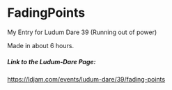 # FadingPoints
My Entry for Ludum Dare 39 (Running out of power)

Made in about 6 hours.


##### Link to the Ludum-Dare Page:
https://ldjam.com/events/ludum-dare/39/fading-points
